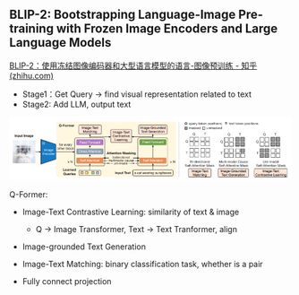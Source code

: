 ## BLIP-2: Bootstrapping Language-Image Pre-training with Frozen Image Encoders and Large Language Models

[BLIP-2：使用冻结图像编码器和大型语言模型的语言-图像预训练 - 知乎 (zhihu.com)](https://zhuanlan.zhihu.com/p/602360202)

- Stage1：Get Query -> find visual representation related to text
- Stage2: Add LLM, output text



![image-20230706224652583](..\pngs\Q-Former.png)

Q-Former:

- Image-Text Contrastive Learning: similarity of text & image
  - Q -> Image Transformer, Text -> Text Tranformer, align
- Image-grounded Text Generation
- Image-Text Matching: binary classification task, whether is a pair



- Fully connect projection